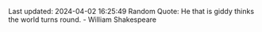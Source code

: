 Last updated: 2024-04-02 16:25:49
Random Quote: He that is giddy thinks the world turns round. - William Shakespeare